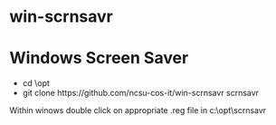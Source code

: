 # win-scrnsavr
Windows Screen Saver
====================
<ul>
<li>cd \opt</li>
<li>git clone https://github.com/ncsu-cos-it/win-scrnsavr scrnsavr</li>
</ul>
<p>
Within winows double click on appropriate .reg file in c:\opt\scrnsavr
</p>
